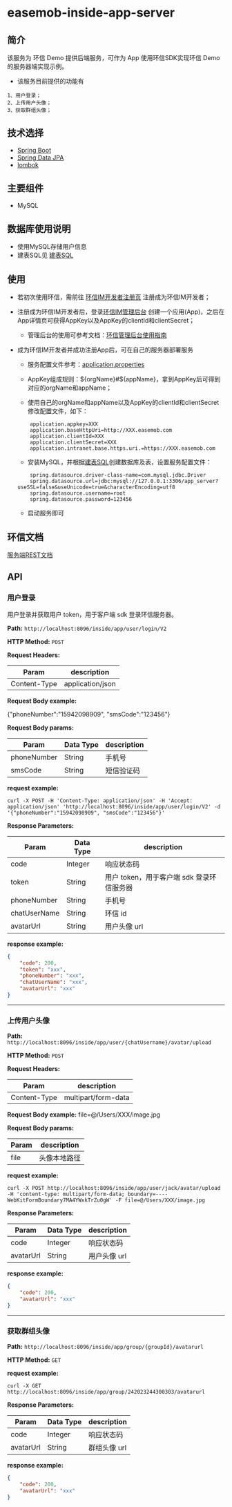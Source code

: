# easemob-inside-app-server

## 简介

该服务为 环信 Demo 提供后端服务，可作为 App 使用环信SDK实现环信 Demo 的服务器端实现示例。

- 该服务目前提供的功能有

```
1、用户登录；
2、上传用户头像；
3、获取群组头像；
```

## 技术选择

* [Spring Boot](https://spring.io/projects/spring-boot)
* [Spring Data JPA](https://spring.io/projects/spring-data-jpa)
* [lombok](https://projectlombok.org/)


## 主要组件

* MySQL


## 数据库使用说明

* 使用MySQL存储用户信息
* 建表SQL见 [建表SQL](create_tables.sql)

## 使用

- 若初次使用环信，需前往 [环信IM开发者注册页](https://console.easemob.com/user/register) 注册成为环信IM开发者；

- 注册成为环信IM开发者后，登录[环信IM管理后台](https://console.easemob.com/user/login) 创建一个应用(App)，之后在App详情页可获得AppKey以及AppKey的clientId和clientSecret；

    - 管理后台的使用可参考文档：[环信管理后台使用指南](http://docs-im.easemob.com/im/quickstart/essential/console)

- 成为环信IM开发者并成功注册App后，可在自己的服务器部署服务

    - 服务配置文件参考：[application.properties](./easemob-inside-app-server/src/main/resources/application.properties)

    - AppKey组成规则：${orgName}#${appName}，拿到AppKey后可得到对应的orgName和appName；

    - 使用自己的orgName和appName以及AppKey的clientId和clientSecret修改配置文件，如下：
    ```
        application.appkey=XXX
        application.baseHttpUri=http://XXX.easemob.com
        application.clientId=XXX
        application.clientSecret=XXX
        application.intranet.base.https.uri.=https://XXX.easemob.com
    ```

    - 安装MySQL，并根据[建表SQL](create_tables.sql)创建数据库及表，设置服务配置文件：
    ```
        spring.datasource.driver-class-name=com.mysql.jdbc.Driver
        spring.datasource.url=jdbc:mysql://127.0.0.1:3306/app_server?useSSL=false&useUnicode=true&characterEncoding=utf8
        spring.datasource.username=root
        spring.datasource.password=123456
    ```

    - 启动服务即可


## 环信文档

[服务端REST文档]([http://docs-im.easemob.com/im/server/ready/intro](https://doc.easemob.com/document/server-side/overview.html))

## API

### 用户登录

用户登录并获取用户 token，用于客户端 sdk 登录环信服务器。

**Path:** `http://localhost:8096/inside/app/user/login/V2`

**HTTP Method:** `POST`

**Request Headers:**

| Param        | description      |
| ------------ | ---------------- |
| Content-Type | application/json |

**Request Body example:**

{"phoneNumber":"15942098909", "smsCode":"123456"}

**Request Body params:**

| Param       | Data Type | description |
|-------------| --------- |-------------|
| phoneNumber | String    | 手机号         |
| smsCode     | String    | 短信验证码       |

**request example:**

```
curl -X POST -H 'Content-Type: application/json' -H 'Accept: application/json' 'http://localhost:8096/inside/app/user/login/V2' -d '{"phoneNumber":"15942098909", "smsCode":"123456"}'
```

**Response Parameters:**

| Param           | Data Type | description                |
| --------------- |-----------|----------------------------|
| code            | Integer   | 响应状态码                      |
| token     | String    | 用户 token，用于客户端 sdk 登录环信服务器 |
| phoneNumber     | String    | 手机号                        |
| chatUserName | String      | 环信 id                      |
| avatarUrl | String    | 用户头像 url                   |

**response example:**

```json
{
    "code": 200,
    "token": "xxx",
    "phoneNumber": "xxx",
    "chatUserName": "xxx",
    "avatarUrl": "xxx"
}
```

---

### 上传用户头像

**Path:** `http://localhost:8096/inside/app/user/{chatUsername}/avatar/upload`

**HTTP Method:** `POST`

**Request Headers:**

| Param        | description      |
| ------------ | ---------------- |
| Content-Type | multipart/form-data |

**Request Body example:**
file=@/Users/XXX/image.jpg

**Request Body params:**

| Param   | description |
|---------|-------------|
| file    | 头像本地路径      |

**request example:**

```
curl -X POST http://localhost:8096/inside/app/user/jack/avatar/upload -H 'content-type: multipart/form-data; boundary=----WebKitFormBoundary7MA4YWxkTrZu0gW' -F file=@/Users/XXX/image.jpg
```

**Response Parameters:**

| Param           | Data Type | description                |
| --------------- |-----------|----------------------------|
| code            | Integer   | 响应状态码                      |
| avatarUrl | String    | 用户头像 url                   |

**response example:**

```json
{
    "code": 200,
    "avatarUrl": "xxx"
}
```

---

### 获取群组头像

**Path:** `http://localhost:8096/inside/app/group/{groupId}/avatarurl`

**HTTP Method:** `GET`

**request example:**

```
curl -X GET http://localhost:8096/inside/app/group/242023244300303/avatarurl
```

**Response Parameters:**

| Param           | Data Type | description |
| --------------- |-----------|-------------|
| code            | Integer   | 响应状态码       |
| avatarUrl | String    | 群组头像 url    |

**response example:**

```json
{
    "code": 200,
    "avatarUrl": "xxx"
}
```

